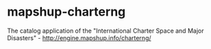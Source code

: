 mapshup-charterng
=================

The catalog application of the "International Charter Space and Major Disasters" - http://engine.mapshup.info/charterng/
